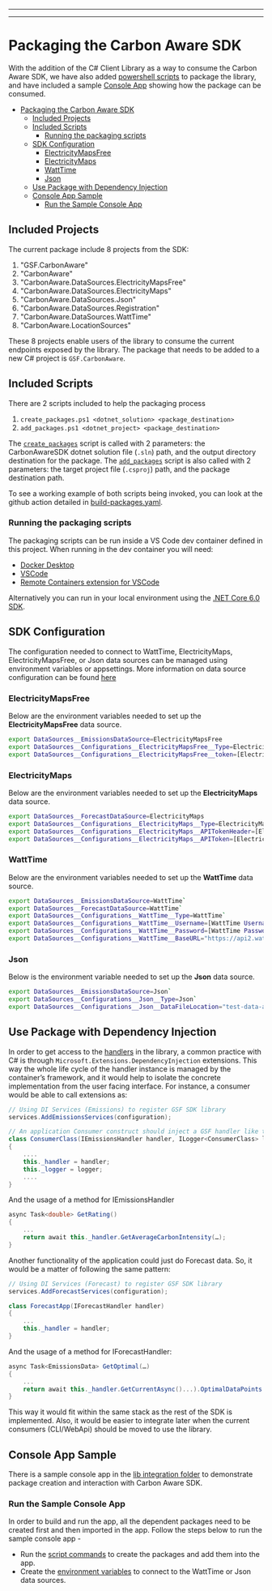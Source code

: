 
---
---

# Packaging the Carbon Aware SDK

With the addition of the C# Client Library as a way to consume the Carbon Aware
SDK, we have also added [powershell scripts](../scripts/package/) to package the
library, and have included a sample [Console App](../samples/lib-integration/)
showing how the package can be consumed.

- [Packaging the Carbon Aware SDK](#packaging-the-carbon-aware-sdk)
  - [Included Projects](#included-projects)
  - [Included Scripts](#included-scripts)
    - [Running the packaging scripts](#running-the-packaging-scripts)
  - [SDK Configuration](#sdk-configuration)
    - [ElectricityMapsFree](#electricitymapsfree)
    - [ElectricityMaps](#electricitymaps)
    - [WattTime](#watttime)
    - [Json](#json)
  - [Use Package with Dependency Injection](#use-package-with-dependency-injection)
  - [Console App Sample](#console-app-sample)
    - [Run the Sample Console App](#run-the-sample-console-app)

## Included Projects

The current package include 8 projects from the SDK:

1. "GSF.CarbonAware"
2. "CarbonAware"
3. "CarbonAware.DataSources.ElectricityMapsFree"
4. "CarbonAware.DataSources.ElectricityMaps"
5. "CarbonAware.DataSources.Json"
6. "CarbonAware.DataSources.Registration"
7. "CarbonAware.DataSources.WattTime"
8. "CarbonAware.LocationSources"

These 8 projects enable users of the library to consume the current endpoints
exposed by the library. The package that needs to be added to a new C# project
is `GSF.CarbonAware`.

## Included Scripts

There are 2 scripts included to help the packaging process

1. `create_packages.ps1 <dotnet_solution> <package_destination>`
2. `add_packages.ps1 <dotnet_project> <package_destination>`

The [`create_packages`](../scripts/package/create_packages.ps1) script is called
with 2 parameters: the CarbonAwareSDK dotnet solution file (`.sln`) path, and
the output directory destination for the package. The
[`add_packages`](../scripts/package/add_packages.ps1) script is also called with
2 parameters: the target project file (`.csproj`) path, and the package
destination path.

To see a working example of both scripts being invoked, you can look at the
github action detailed in
[build-packages.yaml](../.github/workflows/build-packages.yaml).

### Running the packaging scripts

The packaging scripts can be run inside a VS Code dev container defined in this
project. When running in the dev container you will need:

- [Docker Desktop](https://www.docker.com/products/docker-desktop/)
- [VSCode](https://code.visualstudio.com/)
- [Remote Containers extension for VSCode](https://marketplace.visualstudio.com/items?itemName=ms-vscode-remote.remote-containers)

Alternatively you can run in your local environment using the
[.NET Core 6.0 SDK](https://dotnet.microsoft.com/en-us/download/dotnet/6.0).

## SDK Configuration

The configuration needed to connect to WattTime, ElectricityMaps,
ElectricityMapsFree, or Json data sources can be managed using environment
variables or appsettings.
More information on data source configuration can be found
[here](https://github.com/Green-Software-Foundation/carbon-aware-sdk/blob/dev/docs/configuration.md#datasources)

### ElectricityMapsFree

Below are the environment variables needed to set up the
**ElectricityMapsFree** data source.

```bash
export DataSources__EmissionsDataSource=ElectricityMapsFree
export DataSources__Configurations__ElectricityMapsFree__Type=ElectricityMapsFree
export DataSources__Configurations__ElectricityMapsFree__token=[ElectricityMapsFree APIToken]`
```

### ElectricityMaps

Below are the environment variables needed to set up the
**ElectricityMaps** data source.

```bash
export DataSources__ForecastDataSource=ElectricityMaps
export DataSources__Configurations__ElectricityMaps__Type=ElectricityMaps
export DataSources__Configurations__ElectricityMaps__APITokenHeader=[ElectricityMaps APITokenHeader]
export DataSources__Configurations__ElectricityMaps__APIToken=[ElectricityMaps APIToken]`
```

### WattTime

Below are the environment variables needed to set up the
**WattTime** data source.

```bash
export DataSources__EmissionsDataSource=WattTime`
export DataSources__ForecastDataSource=WattTime`
export DataSources__Configurations__WattTime__Type=WattTime`
export DataSources__Configurations__WattTime__Username=[WattTime Username]`
export DataSources__Configurations__WattTime__Password=[WattTime Password]`
export DataSources__Configurations__WattTime__BaseURL="https://api2.watttime.org/v2/"`
```

### Json

Below is the environment variable needed to set up the
**Json** data source.

```bash
export DataSources__EmissionsDataSource=Json`
export DataSources__Configurations__Json__Type=Json`
export DataSources__Configurations__Json__DataFileLocation="test-data-azure-emissions.json"`
```

## Use Package with Dependency Injection

In order to get access to the
[handlers](./architecture/c%23-client-library.md#handlers) in the library, a
common practice with C# is through `Microsoft.Extensions.DependencyInjection`
extensions. This way the whole life cycle of the handler instance is managed by
the container’s framework, and it would help to isolate the concrete
implementation from the user facing interface. For instance, a consumer would be
able to call extensions as:

```c#
// Using DI Services (Emissions) to register GSF SDK library
services.AddEmissionsServices(configuration);
```

```c#
// An application Consumer construct should inject a GSF handler like the following example
class ConsumerClass(IEmissionsHandler handler, ILogger<ConsumerClass> logger)
{
    ....
    this._handler = handler;
    this._logger = logger;
    ....
}
```

And the usage of a method for IEmissionsHandler

```c#
async Task<double> GetRating()
{
    ...
    return await this._handler.GetAverageCarbonIntensity(…);
}
```

Another functionality of the application could just do Forecast data. So, it
would be a matter of following the same pattern:

```c#
// Using DI Services (Forecast) to register GSF SDK library
services.AddForecastServices(configuration);
```

```c#
class ForecastApp(IForecastHandler handler)
{
    ...
    this._handler = handler;
}
```

And the usage of a method for IForecastHandler:

```c#
async Task<EmissionsData> GetOptimal(…)
{
    ...
    return await this._handler.GetCurrentAsync()...).OptimalDataPoints.First();
}
```

This way it would fit within the same stack as the rest of the SDK is
implemented. Also, it would be easier to integrate later when the current
consumers (CLI/WebApi) should be moved to use the library.

## Console App Sample

There is a sample console app in the
[lib integration folder](../samples/lib-integration/ConsoleApp/) to demonstrate
package creation and interaction with Carbon Aware SDK.

### Run the Sample Console App

In order to build and run the app, all the dependent packages need to be created
first and then imported in the app. Follow the steps below to run the sample
console app -

- Run the [script commands](#included-scripts) to create the packages and add
  them into the app.
- Create the [environment variables](#sdk-configuration) to connect to the
  WattTime or Json data sources.
